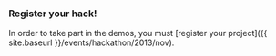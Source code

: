 

### Register your hack!

In order to take part in the demos, you must [register your project]({{ site.baseurl }}/events/hackathon/2013/nov).

